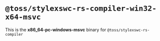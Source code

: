 # `@toss/stylexswc-rs-compiler-win32-x64-msvc`

This is the **x86_64-pc-windows-msvc** binary for `@toss/stylexswc-rs-compiler`
